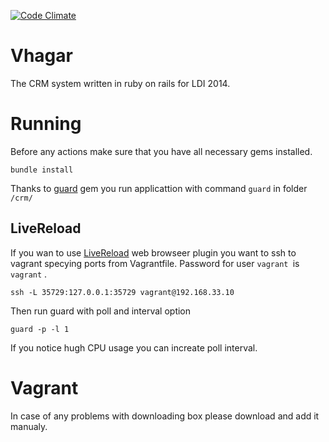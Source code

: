 [![Code Climate](https://codeclimate.com/github/sptq/Vhagar.png)](https://codeclimate.com/github/sptq/Vhagar)


Vhagar
======

The CRM system written in ruby on rails for LDI 2014.

Running
======

Before any actions make sure that you have all necessary gems installed.

```
bundle install
```

Thanks to [guard][] gem you run applicattion with command `guard` in folder `/crm/`

## LiveReload

If you wan to use [LiveReload][] web browseer plugin you want to ssh to vagrant specying ports from Vagrantfile. Password for user `vagrant `is `vagrant` .

```
ssh -L 35729:127.0.0.1:35729 vagrant@192.168.33.10
```

Then run guard with poll and interval option

```
guard -p -l 1
```

If you notice hugh CPU usage you can increate poll interval.

Vagrant
======

In case of any problems with downloading box please download and add it manualy.

[guard]: https://github.com/guard/guard
[LiveReload]: http://livereload.com/
